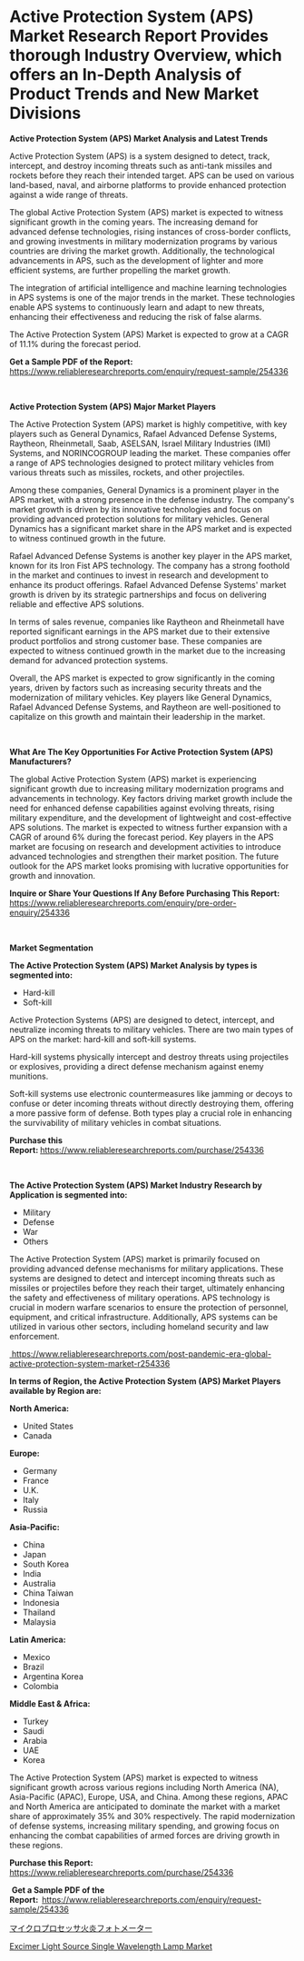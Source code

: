 <p><h1>Active Protection System (APS) Market Research Report Provides thorough Industry Overview, which offers an In-Depth Analysis of Product Trends and New Market Divisions</h1></p><p><strong>Active Protection System (APS) Market Analysis and Latest Trends</strong></p>
<p><p>Active Protection System (APS) is a system designed to detect, track, intercept, and destroy incoming threats such as anti-tank missiles and rockets before they reach their intended target. APS can be used on various land-based, naval, and airborne platforms to provide enhanced protection against a wide range of threats.</p><p>The global Active Protection System (APS) market is expected to witness significant growth in the coming years. The increasing demand for advanced defense technologies, rising instances of cross-border conflicts, and growing investments in military modernization programs by various countries are driving the market growth. Additionally, the technological advancements in APS, such as the development of lighter and more efficient systems, are further propelling the market growth.</p><p>The integration of artificial intelligence and machine learning technologies in APS systems is one of the major trends in the market. These technologies enable APS systems to continuously learn and adapt to new threats, enhancing their effectiveness and reducing the risk of false alarms.</p><p>The Active Protection System (APS) Market is expected to grow at a CAGR of 11.1% during the forecast period.</p></p>
<p><strong>Get a Sample PDF of the Report:&nbsp;</strong> <a href="https://www.reliableresearchreports.com/enquiry/request-sample/254336">https://www.reliableresearchreports.com/enquiry/request-sample/254336</a></p>
<p>&nbsp;</p>
<p><strong>Active Protection System (APS) Major Market Players</strong></p>
<p><p>The Active Protection System (APS) market is highly competitive, with key players such as General Dynamics, Rafael Advanced Defense Systems, Raytheon, Rheinmetall, Saab, ASELSAN, Israel Military Industries (IMI) Systems, and NORINCOGROUP leading the market. These companies offer a range of APS technologies designed to protect military vehicles from various threats such as missiles, rockets, and other projectiles.</p><p>Among these companies, General Dynamics is a prominent player in the APS market, with a strong presence in the defense industry. The company's market growth is driven by its innovative technologies and focus on providing advanced protection solutions for military vehicles. General Dynamics has a significant market share in the APS market and is expected to witness continued growth in the future.</p><p>Rafael Advanced Defense Systems is another key player in the APS market, known for its Iron Fist APS technology. The company has a strong foothold in the market and continues to invest in research and development to enhance its product offerings. Rafael Advanced Defense Systems' market growth is driven by its strategic partnerships and focus on delivering reliable and effective APS solutions.</p><p>In terms of sales revenue, companies like Raytheon and Rheinmetall have reported significant earnings in the APS market due to their extensive product portfolios and strong customer base. These companies are expected to witness continued growth in the market due to the increasing demand for advanced protection systems.</p><p>Overall, the APS market is expected to grow significantly in the coming years, driven by factors such as increasing security threats and the modernization of military vehicles. Key players like General Dynamics, Rafael Advanced Defense Systems, and Raytheon are well-positioned to capitalize on this growth and maintain their leadership in the market.</p></p>
<p>&nbsp;</p>
<p><strong>What Are The Key Opportunities For Active Protection System (APS) Manufacturers?</strong></p>
<p><p>The global Active Protection System (APS) market is experiencing significant growth due to increasing military modernization programs and advancements in technology. Key factors driving market growth include the need for enhanced defense capabilities against evolving threats, rising military expenditure, and the development of lightweight and cost-effective APS solutions. The market is expected to witness further expansion with a CAGR of around 6% during the forecast period. Key players in the APS market are focusing on research and development activities to introduce advanced technologies and strengthen their market position. The future outlook for the APS market looks promising with lucrative opportunities for growth and innovation.</p></p>
<p><strong>Inquire or Share Your Questions If Any Before Purchasing This Report:</strong> <a href="https://www.reliableresearchreports.com/enquiry/pre-order-enquiry/254336">https://www.reliableresearchreports.com/enquiry/pre-order-enquiry/254336</a></p>
<p>&nbsp;</p>
<p><strong>Market Segmentation</strong></p>
<p><strong>The Active Protection System (APS) Market Analysis by types is segmented into:</strong></p>
<p><ul><li>Hard-kill</li><li>Soft-kill</li></ul></p>
<p><p>Active Protection Systems (APS) are designed to detect, intercept, and neutralize incoming threats to military vehicles. There are two main types of APS on the market: hard-kill and soft-kill systems. </p><p>Hard-kill systems physically intercept and destroy threats using projectiles or explosives, providing a direct defense mechanism against enemy munitions. </p><p>Soft-kill systems use electronic countermeasures like jamming or decoys to confuse or deter incoming threats without directly destroying them, offering a more passive form of defense. Both types play a crucial role in enhancing the survivability of military vehicles in combat situations.</p></p>
<p><strong>Purchase this Report:&nbsp;</strong><a href="https://www.reliableresearchreports.com/purchase/254336">https://www.reliableresearchreports.com/purchase/254336</a></p>
<p>&nbsp;</p>
<p><strong>The Active Protection System (APS) Market Industry Research by Application is segmented into:</strong></p>
<p><ul><li>Military</li><li>Defense</li><li>War</li><li>Others</li></ul></p>
<p><p>The Active Protection System (APS) market is primarily focused on providing advanced defense mechanisms for military applications. These systems are designed to detect and intercept incoming threats such as missiles or projectiles before they reach their target, ultimately enhancing the safety and effectiveness of military operations. APS technology is crucial in modern warfare scenarios to ensure the protection of personnel, equipment, and critical infrastructure. Additionally, APS systems can be utilized in various other sectors, including homeland security and law enforcement.</p></p>
<p><a href="https://www.reliableresearchreports.com/post-pandemic-era-global-active-protection-system-market-r254336">&nbsp;https://www.reliableresearchreports.com/post-pandemic-era-global-active-protection-system-market-r254336</a></p>
<p><strong>In terms of Region, the Active Protection System (APS) Market Players available by Region are:</strong></p>
<p>
    <p> <strong> North America: </strong>
        <ul>
            <li>United States</li>
            <li>Canada</li>
        </ul>
        </p> 
    <p> <strong> Europe: </strong>
        <ul>
            <li>Germany</li>
            <li>France</li>
            <li>U.K.</li>
            <li>Italy</li>
            <li>Russia</li>
        </ul>
        </p> 
    <p> <strong> Asia-Pacific: </strong>
        <ul>
            <li>China</li>
            <li>Japan</li>
            <li>South Korea</li>
            <li>India</li>
            <li>Australia</li>
            <li>China Taiwan</li>
            <li>Indonesia</li>
            <li>Thailand</li>
            <li>Malaysia</li>
        </ul>
        </p> 
    <p> <strong> Latin America: </strong>
        <ul>
            <li>Mexico</li>
            <li>Brazil</li>
            <li>Argentina Korea</li>
            <li>Colombia</li>
        </ul>
        </p> 
    <p> <strong> Middle East & Africa: </strong>
        <ul>
            <li>Turkey</li>
            <li>Saudi</li>
            <li>Arabia</li>
            <li>UAE</li>
            <li>Korea</li>
        </ul>
    </p>
    </p>
<p><p>The Active Protection System (APS) market is expected to witness significant growth across various regions including North America (NA), Asia-Pacific (APAC), Europe, USA, and China. Among these regions, APAC and North America are anticipated to dominate the market with a market share of approximately 35% and 30% respectively. The rapid modernization of defense systems, increasing military spending, and growing focus on enhancing the combat capabilities of armed forces are driving growth in these regions.</p></p>
<p><strong>Purchase this Report: </strong><a href="https://www.reliableresearchreports.com/purchase/254336">https://www.reliableresearchreports.com/purchase/254336</a></p>
<p>&nbsp;<strong>Get a Sample PDF of the Report:&nbsp;&nbsp;</strong><a href="https://www.reliableresearchreports.com/enquiry/request-sample/254336">https://www.reliableresearchreports.com/enquiry/request-sample/254336</a></p>
<p><strong></strong></p>
<p><p><a href="https://github.com/xnljig2898992/Market-Research-Report-List-2/blob/main/8826531118769.md">マイクロプロセッサ火炎フォトメーター</a></p><p><a href="https://github.com/iprahimabdulrahmman/Market-Research-Report-List-1/blob/main/excimer-light-source-single-wavelength-lamp-market.md">Excimer Light Source Single Wavelength Lamp Market</a></p></p>